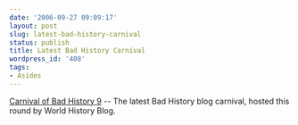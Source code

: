 ```yaml
---
date: '2006-09-27 09:09:17'
layout: post
slug: latest-bad-history-carnival
status: publish
title: Latest Bad History Carnival
wordpress_id: '408'
tags:
- Asides
---
```


[Carnival of Bad History 9](http://world-history-blog.blogspot.com/2006/09/carnival-of-bad-history-9.html) -- The latest Bad History blog carnival, hosted this round by World History Blog.

